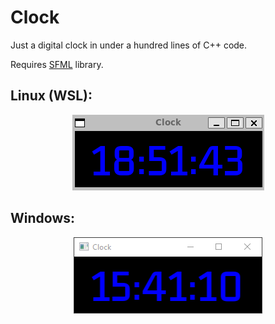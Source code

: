 # Clock

Just a digital clock in under a hundred lines of C++ code.

Requires [SFML](https://www.sfml-dev.org/) library.

## Linux (WSL):

<p align="center">
<img src="screenshot.png"/>
</p>

## Windows:

<p align="center">
<img src="screenshot_win10.png"/>
</p>
